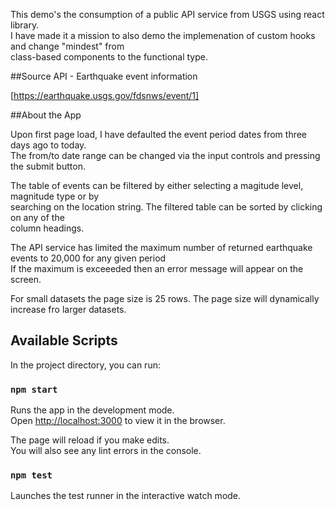 This demo's the consumption of a public API service from USGS using react library.<br>
I have made it a mission to also demo the implemenation of custom hooks and change "mindest" from<br>
class-based components to the functional type.

##Source API - Earthquake event information

[https://earthquake.usgs.gov/fdsnws/event/1]

##About the App

Upon first page load, I have defaulted the event period dates from three days ago to today.<br>
The from/to date range can be changed via the input controls and pressing the submit button.

The table of events can be filtered by either selecting a magitude level, magnitude type or by<br>
searching on the location string. The filtered table can be sorted by clicking on any of the<br>
column headings.

The API service has limited the maximum number of returned earthquake events to 20,000 for any given period<br>
If the maximum is exceeeded then an error message will appear on the screen.

For small datasets the page size is 25 rows. The page size will dynamically increase fro larger datasets.

## Available Scripts

In the project directory, you can run:

### `npm start`

Runs the app in the development mode.<br>
Open [http://localhost:3000](http://localhost:3000) to view it in the browser.

The page will reload if you make edits.<br>
You will also see any lint errors in the console.

### `npm test`

Launches the test runner in the interactive watch mode.<br>
